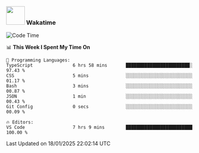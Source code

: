 ### <img src="https://media.giphy.com/media/VgCDAzcKvsR6OM0uWg/giphy.gif" width="50"> Wakatime

  <!--START_SECTION:waka-->
![Code Time](http://img.shields.io/badge/Code%20Time-1%2C474%20hrs%206%20mins-blue)

📊 **This Week I Spent My Time On** 

```text
💬 Programming Languages: 
TypeScript               6 hrs 58 mins       ████████████████████████░   97.43 % 
CSS                      5 mins              ░░░░░░░░░░░░░░░░░░░░░░░░░   01.17 % 
Bash                     3 mins              ░░░░░░░░░░░░░░░░░░░░░░░░░   00.87 % 
JSON                     1 min               ░░░░░░░░░░░░░░░░░░░░░░░░░   00.43 % 
Git Config               0 secs              ░░░░░░░░░░░░░░░░░░░░░░░░░   00.09 % 

🔥 Editors: 
VS Code                  7 hrs 9 mins        █████████████████████████   100.00 % 
```


 Last Updated on 18/01/2025 22:02:14 UTC
<!--END_SECTION:waka-->
